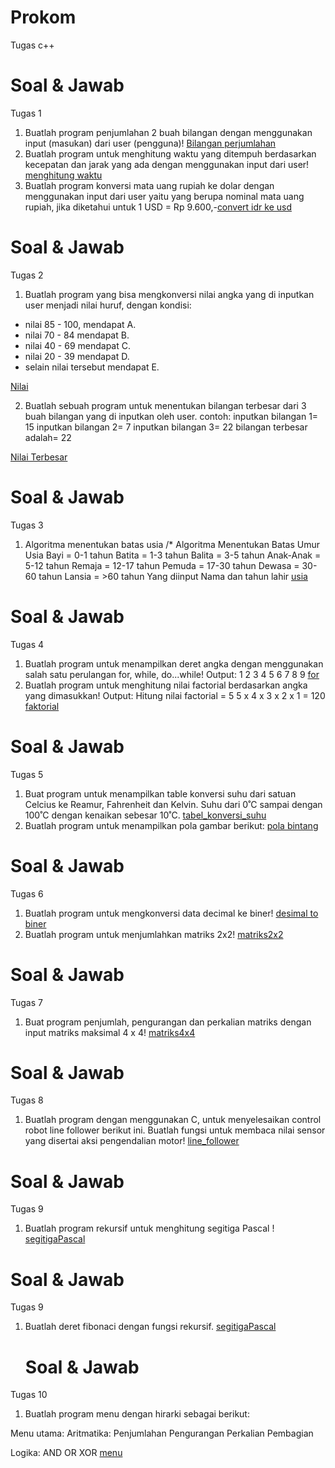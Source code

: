 # Prokom
Tugas c++

# Soal & Jawab
Tugas 1
1. Buatlah program penjumlahan 2 buah bilangan dengan menggunakan input (masukan)
dari user (pengguna)! [Bilangan perjumlahan](https://github.com/hmk1337/Prokom/blob/main/bilbul.cpp)
2. Buatlah program untuk menghitung waktu yang ditempuh berdasarkan kecepatan dan
jarak yang ada dengan menggunakan input dari user! [menghitung waktu](https://github.com/hmk1337/Prokom/blob/main/kecepatan.cpp)
3. Buatlah program konversi mata uang rupiah ke dolar dengan menggunakan input dari
user yaitu yang berupa nominal mata uang rupiah, jika diketahui untuk 1 USD = Rp
9.600,-[convert idr ke usd](https://github.com/hmk1337/Prokom/blob/main/idr_usd.cpp)


# Soal & Jawab
Tugas 2
1. Buatlah program yang bisa mengkonversi nilai angka yang di inputkan user menjadi
nilai huruf, dengan kondisi:
- nilai 85 - 100, mendapat A.
- nilai 70 - 84 mendapat B.
- nilai 40 - 69 mendapat C.
- nilai 20 - 39 mendapat D.
- selain nilai tersebut mendapat E.

[Nilai](https://github.com/hmk1337/Prokom/blob/main/nilai.cpp)

2. Buatlah sebuah program untuk menentukan bilangan terbesar dari 3 buah bilangan
yang di inputkan oleh user.
contoh: inputkan bilangan 1= 15
inputkan bilangan 2= 7
inputkan bilangan 3= 22
bilangan terbesar adalah= 22

[Nilai Terbesar](https://github.com/hmk1337/Prokom/blob/main/nilaiterbesar.cpp)

# Soal & Jawab
Tugas 3
1. Algoritma menentukan batas usia
/* Algoritma Menentukan Batas Umur Usia
Bayi = 0-1 tahun
Batita = 1-3 tahun
Balita = 3-5 tahun
Anak-Anak = 5-12 tahun
Remaja = 12-17 tahun
Pemuda = 17-30 tahun
Dewasa = 30-60 tahun
Lansia = >60 tahun
Yang diinput Nama dan tahun lahir 
[usia](https://github.com/hmk1337/Prokom/blob/main/usia.cpp)


# Soal & Jawab
Tugas 4
1. Buatlah program untuk menampilkan deret angka dengan menggunakan salah
satu perulangan for, while, do...while!
Output: 1 2 3 4 5 6 7 8 9
[for](https://github.com/hmk1337/Prokom/blob/main/for.cpp)
2. Buatlah program untuk menghitung nilai factorial berdasarkan angka yang
dimasukkan!
Output:
Hitung nilai factorial = 5
5 x 4 x 3 x 2 x 1 = 120
[faktorial](https://github.com/hmk1337/Prokom/blob/main/faktorial.cpp)

# Soal & Jawab
Tugas 5
1. Buat program untuk menampilkan table konversi suhu dari satuan Celcius ke Reamur,
Fahrenheit dan Kelvin. Suhu dari 0˚C sampai dengan 100˚C dengan kenaikan sebesar 10˚C.
[tabel_konversi_suhu](https://github.com/hmk1337/Prokom/blob/main/tabel_konversi_suhu.cpp)
2. Buatlah program untuk menampilkan pola gambar berikut:
[pola bintang](https://github.com/hmk1337/Prokom/blob/main/pola_bintang.cpp)

# Soal & Jawab
Tugas 6
1. Buatlah program untuk mengkonversi data decimal ke biner! [desimal to biner](https://github.com/hmk1337/Prokom/blob/main/decimal_to_biner.cpp)
2. Buatlah program untuk menjumlahkan matriks 2x2! [matriks2x2](https://github.com/hmk1337/Prokom/blob/main/matriks2x2.cpp)

# Soal & Jawab
Tugas 7
1. Buat program penjumlah, pengurangan dan perkalian matriks dengan input matriks
maksimal 4 x 4! [matriks4x4](https://github.com/hmk1337/Prokom/blob/main/matriks2x2.cpp)

# Soal & Jawab
Tugas 8
1. Buatlah program dengan menggunakan C, untuk menyelesaikan control robot line follower berikut
ini. Buatlah fungsi untuk membaca nilai sensor yang disertai aksi pengendalian motor!
 [line_follower](https://github.com/hmk1337/Prokom/blob/main/line_follower.cpp)
 
 # Soal & Jawab
Tugas 9
1. Buatlah program rekursif untuk menghitung segitiga Pascal ! 
 [segitigaPascal](https://github.com/hmk1337/Prokom/blob/main/segitiga_pascal.cpp)
 
  # Soal & Jawab
Tugas 9
1. Buatlah deret fibonaci dengan fungsi rekursif.
 [segitigaPascal](https://github.com/hmk1337/Prokom/blob/main/fibo_rekursif.cpp)
 
   # Soal & Jawab
Tugas 10
1. Buatlah program menu dengan hirarki sebagai berikut:

Menu utama:
Aritmatika:
Penjumlahan
Pengurangan
Perkalian
Pembagian

Logika:
AND
OR
XOR
[menu](https://github.com/hmk1337/Prokom/blob/main/menu.cpp)
